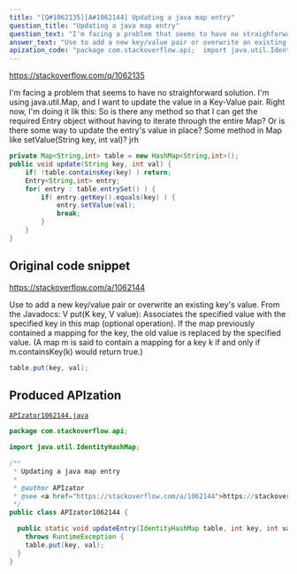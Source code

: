 ```yaml
---
title: "[Q#1062135][A#1062144] Updating a java map entry"
question_title: "Updating a java map entry"
question_text: "I'm facing a problem that seems to have no straighforward solution. I'm using java.util.Map, and I want to update the value in a Key-Value pair. Right now, I'm doing it lik this: So is there any method so that I can get the required Entry object without having to iterate through the entire Map? Or is there some way to update the entry's value in place? Some method in Map like setValue(String key, int val)? jrh"
answer_text: "Use to add a new key/value pair or overwrite an existing key's value. From the Javadocs: V put(K key, V value): Associates the specified value with the specified key in this map (optional operation). If the map previously contained a mapping for the key, the old value is replaced by the specified value. (A map m is said to contain a mapping for a key k if and only if m.containsKey(k) would return true.)"
apization_code: "package com.stackoverflow.api;  import java.util.IdentityHashMap;  /**  * Updating a java map entry  *  * @author APIzator  * @see <a href=\"https://stackoverflow.com/a/1062144\">https://stackoverflow.com/a/1062144</a>  */ public class APIzator1062144 {    public static void updateEntry(IdentityHashMap table, int key, int val)     throws RuntimeException {     table.put(key, val);   } }"
---
```


https://stackoverflow.com/q/1062135

I&#x27;m facing a problem that seems to have no straighforward solution.
I&#x27;m using java.util.Map, and I want to update the value in a Key-Value pair.
Right now, I&#x27;m doing it lik this:
So is there any method so that I can get the required Entry object without having to iterate through the entire Map? Or is there some way to update the entry&#x27;s value in place? Some method in Map like setValue(String key, int val)?
jrh


```java
private Map<String,int> table = new HashMap<String,int>();
public void update(String key, int val) {
    if( !table.containsKey(key) ) return;
    Entry<String,int> entry;
    for( entry : table.entrySet() ) {
        if( entry.getKey().equals(key) ) {
            entry.setValue(val);
            break;
        }
    }
}
```


## Original code snippet

https://stackoverflow.com/a/1062144

Use
to add a new key/value pair or overwrite an existing key&#x27;s value.
From the Javadocs:
V put(K key, V value): Associates the specified value with the specified key in this map (optional operation). If the map previously contained a mapping for the key, the old value is replaced by the specified value. (A map m is said to contain a mapping for a key k if and only if m.containsKey(k) would return true.)

```java
table.put(key, val);
```

## Produced APIzation

[`APIzator1062144.java`](https://github.com/pasqualesalza/apization-temp-data/raw/master/apizations/java/APIzator1062144.java)

```java
package com.stackoverflow.api;

import java.util.IdentityHashMap;

/**
 * Updating a java map entry
 *
 * @author APIzator
 * @see <a href="https://stackoverflow.com/a/1062144">https://stackoverflow.com/a/1062144</a>
 */
public class APIzator1062144 {

  public static void updateEntry(IdentityHashMap table, int key, int val)
    throws RuntimeException {
    table.put(key, val);
  }
}

```